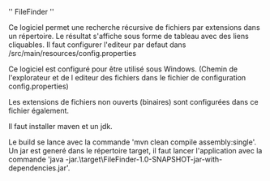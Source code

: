 ''
FileFinder
''

Ce logiciel permet une recherche récursive de fichiers par extensions
dans un répertoire. Le résultat s'affiche sous forme de tableau avec des liens cliquables.
Il faut configurer l'editeur par defaut dans /src/main/resources/config.properties

Ce logiciel est configuré pour être utilisé sous Windows. (Chemin de l'explorateur
et de l editeur des fichiers dans le fichier de configuration config.properties)

Les extensions de fichiers non ouverts (binaires) sont configurées dans ce fichier également.

Il faut installer maven et un jdk. 

Le build se lance avec la commande 'mvn clean compile assembly:single'.
Un jar est generé dans le répertoire target, il faut lancer l'application avec la
commande 'java -jar.\target\FileFinder-1.0-SNAPSHOT-jar-with-dependencies.jar'.

